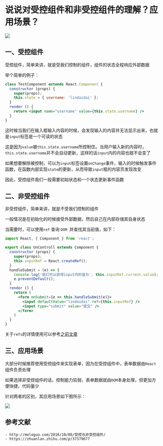 # 说说对受控组件和非受控组件的理解？应用场景？

 ![](https://static.vue-js.com/12990fd0-df2f-11eb-ab90-d9ae814b240d.png)



## 一、受控组件

受控组件，简单来讲，就是受我们控制的组件，组件的状态全程响应外部数据

举个简单的例子：

```jsx
class TestComponent extends React.Component {
  constructor (props) {
    super(props);
    this.state = { username: 'lindaidai' };
  }
  render () {
    return <input name="username" value={this.state.username} />
  }
}
```

这时候当我们在输入框输入内容的时候，会发现输入的内容并无法显示出来，也就是`input`标签是一个可读的状态

这是因为`value`被`this.state.username`所控制住。当用户输入新的内容时，`this.state.username`并不会自动更新，这样的话`input`内的内容也就不会变了

如果想要解除被控制，可以为`input`标签设置`onChange`事件，输入的时候触发事件函数，在函数内部实现`state`的更新，从而导致`input`框的内容页发现改变

因此，受控组件我们一般需要初始状态和一个状态更新事件函数



## 二、非受控组件

非受控组件，简单来讲，就是不受我们控制的组件

一般情况是在初始化的时候接受外部数据，然后自己在内部存储其自身状态

当需要时，可以使用` ref ` 查询 `DOM `并查找其当前值，如下：

```jsx
import React, { Component } from 'react';

export class UnControll extends Component {
  constructor (props) {
    super(props);
    this.inputRef = React.createRef();
  }
  handleSubmit = (e) => {
    console.log('我们可以获得input内的值为', this.inputRef.current.value);
    e.preventDefault();
  }
  render () {
    return (
      <form onSubmit={e => this.handleSubmit(e)}>
        <input defaultValue="lindaidai" ref={this.inputRef} />
        <input type="submit" value="提交" />
      </form>
    )
  }
}
```

关于`refs`的详情使用可以参考[之前文章](https://mp.weixin.qq.com/s/ZBKWcslVBi0IKQgz7lYzbA)



## 三、应用场景

大部分时候推荐使用受控组件来实现表单，因为在受控组件中，表单数据由`React`组件负责处理

如果选择非受控组件的话，控制能力较弱，表单数据就由`DOM`本身处理，但更加方便快捷，代码量少

针对两者的区别，其应用场景如下图所示：

 ![](https://static.vue-js.com/f28aed20-df2f-11eb-ab90-d9ae814b240d.png)





## 参考文献
```
- http://meloguo.com/2018/10/08/受控与非受控组件/
- https://zhuanlan.zhihu.com/p/37579677


```
